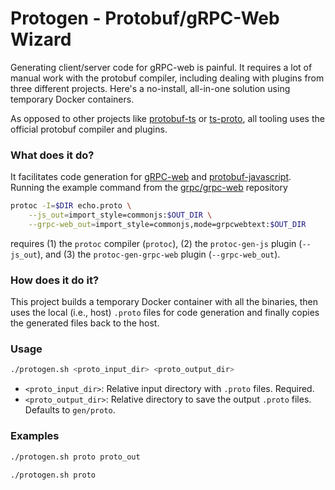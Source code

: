 # Protogen - Protobuf/gRPC-Web Wizard

Generating client/server code for gRPC-web is painful. It requires a lot of manual work with the protobuf compiler, including dealing with plugins from three different projects. Here's a no-install, all-in-one solution using temporary Docker containers.

As opposed to other projects like [protobuf-ts](https://github.com/timostamm/protobuf-ts) or [ts-proto](https://github.com/stephenh/ts-proto), all tooling uses the official protobuf compiler and plugins.

### What does it do?

It facilitates code generation for [gRPC-web](https://github.com/grpc/grpc-web#code-generator-plugin) and [protobuf-javascript](https://github.com/protocolbuffers/protobuf-javascript). Running the example command from the [grpc/grpc-web](https://github.com/grpc/grpc-web#code-generator-plugin) repository

```bash
protoc -I=$DIR echo.proto \
    --js_out=import_style=commonjs:$OUT_DIR \
    --grpc-web_out=import_style=commonjs,mode=grpcwebtext:$OUT_DIR
```

requires (1) the `protoc` compiler (`protoc`), (2) the `protoc-gen-js` plugin (`--js_out`), and (3) the `protoc-gen-grpc-web` plugin (`--grpc-web_out`).

### How does it do it?

This project builds a temporary Docker container with all the binaries, then uses the local (i.e., host) `.proto` files for code generation and finally copies the generated files back to the host.

### Usage

```bash
./protogen.sh <proto_input_dir> <proto_output_dir>
```

- `<proto_input_dir>`: Relative input directory with `.proto` files. Required.
- `<proto_output_dir>`: Relative directory to save the output `.proto` files. Defaults to `gen/proto`.

### Examples

```bash
./protogen.sh proto proto_out
```

```bash
./protogen.sh proto

```
